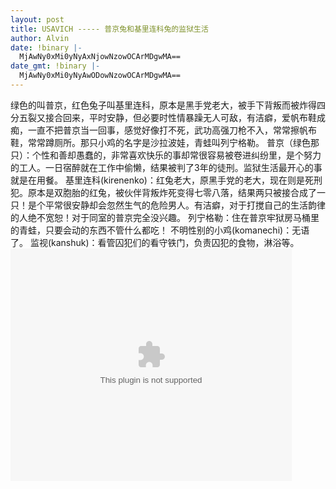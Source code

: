 ```yaml
---
layout: post
title: USAVICH ----- 普京兔和基里连科兔的监狱生活
author: Alvin
date: !binary |-
  MjAwNy0xMi0yNyAxNjowNzowOCArMDgwMA==
date_gmt: !binary |-
  MjAwNy0xMi0yNyAwODowNzowOCArMDgwMA==
---
```

绿色的叫普京，红色兔子叫基里连科，原本是黑手党老大，被手下背叛而被炸得四分五裂又接合回来，平时安静，但必要时性情暴躁无人可敌，有洁癖，爱帆布鞋成痴，一直不把普京当一回事，感觉好像打不死，武功高强刀枪不入，常常擦帆布鞋，常常蹲厕所。那只小鸡的名字是沙拉波娃，青蛙叫列宁格勒。
普京（绿色那只）：个性和善却愚蠢的，非常喜欢快乐的事却常很容易被卷进纠纷里，是个努力的工人。一日宿醉就在工作中偷懒，结果被判了3年的徒刑。监狱生活最开心的事就是在用餐。
基里连科(kirenenko)：红兔老大，原黑手党的老大，现在则是死刑犯。原本是双胞胎的红兔，被伙伴背叛炸死变得七零八落，结果两只被接合成了一只！是个平常很安静却会忽然生气的危险男人。有洁癖，对于打搅自己的生活韵律的人绝不宽恕！对于同室的普京完全没兴趣。
列宁格勒：住在普京牢狱房马桶里的青蛙，只要会动的东西不管什么都吃！
不明性别的小鸡(komanechi)：无语了。
监视(kanshuk)：看管囚犯们的看守铁门，负责囚犯的食物，淋浴等。
<embed quality="high" allowscriptaccess="sameDomain" height="372" width="450" src="http://player.youku.com/player.php/sid/XMTQwOTU3NzY=/v.swf"></embed>
